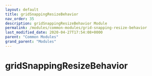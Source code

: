 ```yaml
---
layout: default
title: gridSnappingResizeBehavior 
nav_order: 35
description: gridSnappingResizeBehavior Module
permalink: /modules/common-modules/grid-snapping-resize-behavior
last_modified_date: 2020-04-27T17:54:08+0000
parent: "Common Modules"
grand_parent: "Modules"
---
```


# gridSnappingResizeBehavior